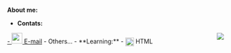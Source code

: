 
**About me:**<br>
- **Contats:**
<a href="mailto:giovana.mainente@sptech.school?subject=Contato%20via%20GitHub" target="_blank" rel="noopener noreferrer" data-auth="NotApplicable" data-loopstyle="link" data-safelink="true" align="center">
 - <img src="https://cdn-icons-png.flaticon.com/512/732/732223.png" style="width:25px;height=25px;" > E-mail</a>
 -  Others... 
- **Learning:**
- <img src="https://cdn-icons-png.flaticon.com/512/732/732212.png" width = "20px" align = "center"> HTML
  

<img src="https://github-readme-stats.vercel.app/api/top-langs/?username=gih-sanchez&theme=radical&show_icons=true" align="right" style="margin-top=20vh">
